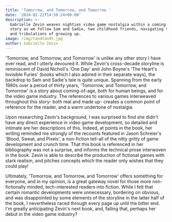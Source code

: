 ```yaml
---
title: 'Tomorrow, and Tomorrow, and Tomorrow '
date: '2024-02-22T14:50:24+00:00'
description: >-
  Gabrielle Zevin weaves nighties video game nostalgia within a coming of age
  story as we follow Sam and Sadie, two childhood friends, navigating the trials
  and tribulations of growing up. 
image: /img/tandtandt.jpg 
author: Gabrielle Zevin
---
```

'Tomorrow, and Tomorrow, and Tomorrow' is unlike any other story I have ever read, and I utterly devoured it. While Zevin's cross-decade storyline is reminiscent of David Nicholl's 'One Day' and John Boyne's 'The Heart's Invisible Furies' (books which I also adored in their separate ways), the backdrop to Sam and Sadie's tale is quite unique. Spanning from the early 1980s over a period of thirty years, 'Tomorrow, and Tomorrow, and Tomorrow' is a story about coming-of-age, both for human beings, and for the video game industry. The references to various games interweaved throughout this story- both real and made up- creates a common point of reference for the reader, and a warm undertone of nostalgia. 

Upon researching Zevin's background, I was surprised to find she didn't have any direct experience in video game development, so detailed and intimate are her descriptions of this. Indeed, at points in the book, her writing reminded me strongly of the recounts featured in Jason Schreier's 'Blood, Sweat, and Pixels', a non-fiction tell-all of the nitty gritty of game development and crunch time. That this book is referenced in her bibliography was not a surprise, and informs the technical prose interwoven in the book. Zevin is able to describe the production of fictional games with stark realism, and pitches concepts which the reader only wishes that they could play! 

Ultimately, 'Tomorrow, and Tomorrow, and Tomorrow' offers something for everyone, and in my opinion, is a great gateway novel for those more non-fictionally minded, tech-interested readers into fiction. While I felt that certain romantic developments were unnecessary, bordering on obvious, and was disappointed by some elements of the storyline in the latter half of the book, I nevertheless raced through every page up until the bitter end. I'm greatly anticipating Zevin's next book, and, failing that, perhaps her debut in the video game industry?


